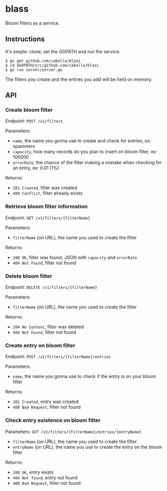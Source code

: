 # blass

Bloom filters as a service.

## Instructions

It's simple: clone, set the GOPATH and run the service.

    $ go get github.com/cabello/blass
    $ cd $GOPATH/src/github.com/cabello/blass
    $ go run server/server.go

The filters you create and the entries you add will be held on memory.

## API

### Create bloom filter

Endpoint: `POST /v1/filters`

Parameters:

- `name`, the name you gonna use to create and check for entries, ex: spammers
- `capacity`, how many records do you plan to insert on bloom filter, ex: 100000
- `errorRate`, the chance of the filter making a mistake when checking for an entry, ex: 0.01 (1%)

Returns:

- `201 Created`, filter was created
- `409 Conflict`, filter already exists

### Retrieve bloom filter information

Endpoint: `GET /v1/filters/{filterName}`

Parameters:

- `filterName` (on URL), the name you used to create the filter

Returns:

- `200 OK`, filter was found, JSON with `capacity` and `errorRate`
- `404 Not Found`, filter not found

### Delete bloom filter

Endpoint: `DELETE /v1/filters/{filterName}`

Parameters:

- `filterName` (on URL), the name you used to create the filter

Returns:

- `204 No Content`, filter was deleted
- `404 Not Found`, filter not found

### Create entry on bloom filter

Endpoint: `POST /v1/filters/{filterName}/entries`

Parameters:

- `name`, the name you gonna use to check if the entry is on your bloom filter

Returns:

- `201 Created`, entry was created
- `400 Bad Request`, filter not found


### Check entry existence on bloom filter

Parameters: `GET /v1/filters/{filterName}/entries/{entryName}`

- `filterName` (on URL), the name you used to create the filter
- `entryName` (on URL), the name you use to create the entry on the bloom filter

Returns:

- `200 OK`, entry exists
- `404 Not found`, entry not found
- `400 Bad Request`, filter not found


